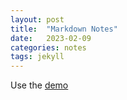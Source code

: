```yaml
---
layout: post
title:  "Markdown Notes"
date:   2023-02-09 
categories: notes
tags: jekyll
---
```

Use the [demo](https://markdown-it.github.io)
